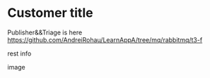 # Customer title
Publisher&&Triage is here https://github.com/AndreiRohau/LearnAppA/tree/mq/rabbitmq/t3-f

rest info

image